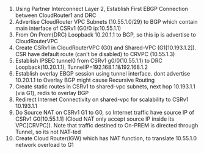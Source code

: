 1. Using Partner Interconnect Layer 2, Establish First EBGP Connection between CloudRouter1 and DRC
2. Advertise CloudRouter VPC Subnets (10.55.1.0/29) to BGP which contain main interface of CSRv1 (G0/0 ip:10.55.1.1)
3. From On Prem(DRC) Loopback 10.20.1.1 to BGP, so this ip is advertise to CloudRouterVPC
4. Create CSRv1 in CloudRouterVPC (G0) and Shared-VPC (G1[10.193.1.2]). CSR have default route (can't be disabled) to CRVPC (10.55.1.3)
5. Establish IPSEC tunnel0 from CSRv1 g0/0(10.55.1.1) to DRC Loopback(10.20.1.1), TunnelIP=192.168.1.1&192.168.1.2
6. Establish overlay EBGP session using tunnel interface. dont advertise 10.20.1.1 to Overlay BGP might cause Recursive Routing
7. Create static routes in CSRv1 to shared-vpc subnets, next hop 10.193.1.1 (via G1), redis to overlay BGP
8. Redirect Internet Connectivity on shared-vpc for scalability to CSRv1 10.193.1.1
9. Do Source NAT on CSRv1 G1 to G0, so Internet traffic have source IP of CSRv1 G0[10.55.1.1] (Cloud NAT only accept source IP inside its VPC[CRVPC]).
Note that traffic destined to On-PREM is directed through Tunnel, so its not NAT-ted
10. Create Cloud Router(IGW) which has NAT function, to translate 10.55.1.0 network overload to G1